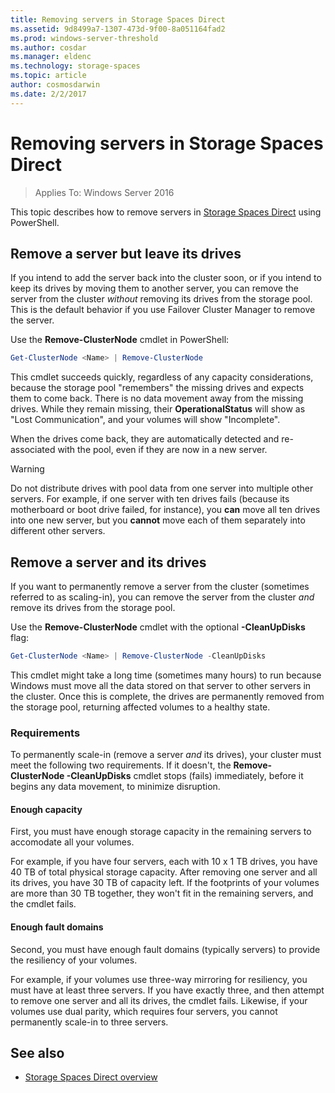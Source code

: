 ```yaml
---
title: Removing servers in Storage Spaces Direct
ms.assetid: 9d8499a7-1307-473d-9f00-8a051164fad2
ms.prod: windows-server-threshold
ms.author: cosdar
ms.manager: eldenc
ms.technology: storage-spaces
ms.topic: article
author: cosmosdarwin
ms.date: 2/2/2017
---
```


# Removing servers in Storage Spaces Direct

>Applies To: Windows Server 2016

This topic describes how to remove servers in [Storage Spaces Direct](storage-spaces-direct-overview.md) using PowerShell.

## Remove a server but leave its drives

If you intend to add the server back into the cluster soon, or if you intend to keep its drives by moving them to another server, you can remove the server from the cluster *without* removing its drives from the storage pool. This is the default behavior if you use Failover Cluster Manager to remove the server.

Use the **Remove-ClusterNode** cmdlet in PowerShell:

```PowerShell
Get-ClusterNode <Name> | Remove-ClusterNode
```

This cmdlet succeeds quickly, regardless of any capacity considerations, because the storage pool "remembers" the missing drives and expects them to come back. There is no data movement away from the missing drives. While they remain missing, their **OperationalStatus** will show as "Lost Communication", and your volumes will show "Incomplete".

When the drives come back, they are automatically detected and re-associated with the pool, even if they are now in a new server.

   >[!WARNING]
   > Do not distribute drives with pool data from one server into multiple other servers. For example, if one server with ten drives fails (because its motherboard or boot drive failed, for instance), you **can** move all ten drives into one new server, but you **cannot** move each of them separately into different other servers.

## Remove a server and its drives

If you want to permanently remove a server from the cluster (sometimes referred to as scaling-in), you can remove the server from the cluster *and* remove its drives from the storage pool.

Use the **Remove-ClusterNode** cmdlet with the optional **-CleanUpDisks** flag:

```PowerShell
Get-ClusterNode <Name> | Remove-ClusterNode -CleanUpDisks
```

This cmdlet might take a long time (sometimes many hours) to run because Windows must move all the data stored on that server to other servers in the cluster. Once this is complete, the drives are permanently removed from the storage pool, returning affected volumes to a healthy state.

### Requirements

To permanently scale-in (remove a server *and* its drives), your cluster must meet the following two requirements. If it doesn't, the **Remove-ClusterNode -CleanUpDisks** cmdlet stops (fails) immediately, before it begins any data movement, to minimize disruption.

#### Enough capacity

First, you must have enough storage capacity in the remaining servers to accomodate all your volumes.

For example, if you have four servers, each with 10 x 1 TB drives, you have 40 TB of total physical storage capacity. After removing one server and all its drives, you have 30 TB of capacity left. If the footprints of your volumes are more than 30 TB together, they won't fit in the remaining servers, and the cmdlet fails.

#### Enough fault domains

Second, you must have enough fault domains (typically servers) to provide the resiliency of your volumes.

For example, if your volumes use three-way mirroring for resiliency, you must have at least three servers. If you have exactly three, and then attempt to remove one server and all its drives, the cmdlet fails. Likewise, if your volumes use dual parity, which requires four servers, you cannot permanently scale-in to three servers.

## See also

- [Storage Spaces Direct overview](storage-spaces-direct-overview.md)
